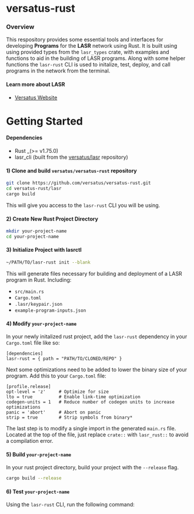 # versatus-rust

### Overview

This respository provides some essential tools and interfaces for developing **Programs** for the **LASR** network using Rust.
It is built using using provided types from the `lasr_types` crate, with examples and functions to aid in the building of LASR programs.
Along with some helper functions the `lasr-rust` CLI is used to initalize, test, deploy,  and call programs in the network from the terminal.

#### Learn more about LASR

- [Versatus Website](https://versatus.io)

# Getting Started
#### Dependencies
* Rust _(>= v1.75.0)
* lasr_cli (built from the [versatus/lasr](https://github.com/versatus/lasr) repository)

#### 1) Clone and build `versatus/versatus-rust` repository
```bash
git clone https://github.com/versatus/versatus-rust.git
cd versatus-rust/lasr
cargo build
```
This will give you access to the `lasr-rust` CLI you will be using.

#### 2) Create New Rust Project Directory
```bash
mkdir your-project-name
cd your-project-name
```

#### 3) Initialize Project with lasrctl
```bash
~/PATH/TO/lasr-rust init --blank
```
This will generate files necessary for building and deployment of a LASR program in Rust.
Including:
  - `src/main.rs`
  - `Cargo.toml`
  - `.lasr/keypair.json`
  - `example-program-inputs.json`

#### 4) Modify `your-project-name`
In your newly initalized rust project, add the `lasr-rust` dependency in your `Cargo.toml` file like so:
```
[dependencies]
lasr-rust = { path = "PATH/TO/CLONED/REPO" }
```
Next some optimizations need to be added to lower the binary size of your program.
Add this to your `Cargo.toml` file:
```
[profile.release]
opt-level = 'z'     # Optimize for size
lto = true          # Enable link-time optimization
codegen-units = 1   # Reduce number of codegen units to increase optimizations
panic = 'abort'     # Abort on panic
strip = true        # Strip symbols from binary*
```
The last step is to modify a single import in the generated `main.rs` file.
Located at the top of the file, just replace `crate::` with `lasr_rust::` to avoid a compilation error.

#### 5) Build `your-project-name`
In your rust project directory, build your project with the `--release` flag.
```bash
cargo build --release
```

#### 6) Test `your-project-name`
Using the `lasr-rust` CLI, run the following command:
```bash

```
